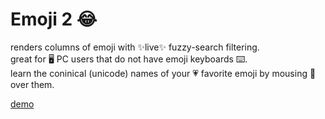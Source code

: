 # Emoji 2 😂
renders columns of emoji with ✨live✨ fuzzy-search filtering.    
great for 🖥 PC users that do not have emoji keyboards ⌨.    
learn the coninical (unicode) names of your 💗 favorite emoji by mousing 🐁 over them.   

[demo](http://redditairplane.com/emoji2.html)
